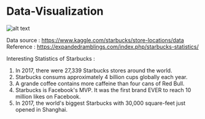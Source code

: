 # Data-Visualization
![alt text](https://i.investopedia.com/content/daily_blog/starbucks_to_open_fi/shutterstock_starbucks_sign.jpg)

Data source : https://www.kaggle.com/starbucks/store-locations/data
<br>Reference : https://expandedramblings.com/index.php/starbucks-statistics/
  
Interesting Statistics of Starbucks :

1. In 2017, there were 27,339 Starbucks stores around the world.
2. Starbucks consums approximately 4 billion cups globally each year.
3. A grande coffee contains more caffeine than four cans of Red Bull.
4. Starbucks is Facebook's MVP. It was the first brand EVER to reach 10 million likes on Facebook.
5. In 2017, the world's biggest Starbucks with 30,000 square-feet just opened in Shanghai.
